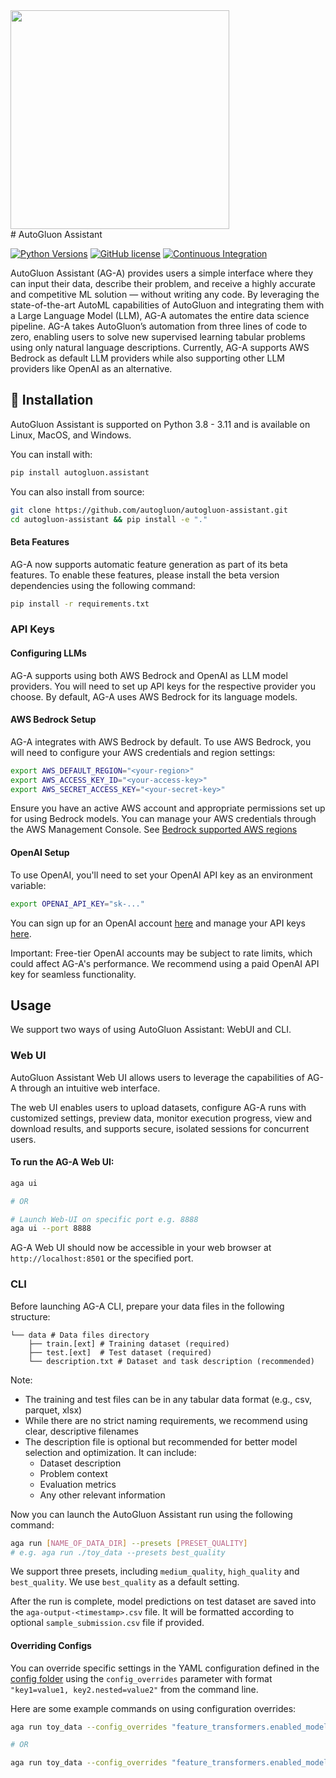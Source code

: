 <div align="left">
  <img src="https://user-images.githubusercontent.com/16392542/77208906-224aa500-6aba-11ea-96bd-e81806074030.png" width="350">
</div>
# AutoGluon Assistant

[![Python Versions](https://img.shields.io/badge/python-3.8%20%7C%203.9%20%7C%203.10%20%7C%203.11-blue)](https://pypi.org/project/autogluon.assistant/)
[![GitHub license](https://img.shields.io/badge/License-Apache_2.0-blue.svg)](./LICENSE)
[![Continuous Integration](https://github.com/autogluon/autogluon-assistant/actions/workflows/continuous_integration.yml/badge.svg)](https://github.com/autogluon/autogluon-assistant/actions/workflows/continuous_integration.yml)

AutoGluon Assistant (AG-A) provides users a simple interface where they can input their data, describe their problem, and receive a highly accurate and competitive ML solution — without writing any code. By leveraging the state-of-the-art AutoML capabilities of AutoGluon and integrating them with a Large Language Model (LLM), AG-A automates the entire data science pipeline. AG-A takes AutoGluon’s automation from three lines of code to zero, enabling users to solve new supervised learning tabular problems using only natural language descriptions. Currently, AG-A supports AWS Bedrock as default LLM providers while also supporting other LLM providers like OpenAI as an alternative.

## 💾 Installation

AutoGluon Assistant is supported on Python 3.8 - 3.11 and is available on Linux, MacOS, and Windows.

You can install with:

```bash
pip install autogluon.assistant
```

You can also install from source:

```bash
git clone https://github.com/autogluon/autogluon-assistant.git
cd autogluon-assistant && pip install -e "."
```


#### Beta Features

AG-A now supports automatic feature generation as part of its beta features. To enable these features, please install the beta version dependencies using the following command:

```bash
pip install -r requirements.txt
```

### API Keys

#### Configuring LLMs
AG-A supports using both AWS Bedrock and OpenAI as LLM model providers. You will need to set up API keys for the respective provider you choose. By default, AG-A uses AWS Bedrock for its language models.

#### AWS Bedrock Setup
AG-A integrates with AWS Bedrock by default. To use AWS Bedrock, you will need to configure your AWS credentials and region settings:

```bash
export AWS_DEFAULT_REGION="<your-region>"
export AWS_ACCESS_KEY_ID="<your-access-key>"
export AWS_SECRET_ACCESS_KEY="<your-secret-key>"
```

Ensure you have an active AWS account and appropriate permissions set up for using Bedrock models. You can manage your AWS credentials through the AWS Management Console. See [Bedrock supported AWS regions](https://docs.aws.amazon.com/bedrock/latest/userguide/bedrock-regions.html)


#### OpenAI Setup
To use OpenAI, you'll need to set your OpenAI API key as an environment variable:

```bash
export OPENAI_API_KEY="sk-..."
```

You can sign up for an OpenAI account [here](https://platform.openai.com/) and manage your API keys [here](https://platform.openai.com/account/api-keys).

Important: Free-tier OpenAI accounts may be subject to rate limits, which could affect AG-A's performance. We recommend using a paid OpenAI API key for seamless functionality.


## Usage

We support two ways of using AutoGluon Assistant: WebUI and CLI.

### Web UI
AutoGluon Assistant Web UI allows users to leverage the capabilities of AG-A through an intuitive web interface.

The web UI enables users to upload datasets, configure AG-A runs with customized settings, preview data, monitor execution progress, view and download results, and supports secure, isolated sessions for concurrent users.

#### To run the AG-A Web UI:

```bash
aga ui

# OR

# Launch Web-UI on specific port e.g. 8888
aga ui --port 8888
```

AG-A Web UI should now be accessible in your web browser at `http://localhost:8501` or the specified port.


### CLI

Before launching AG-A CLI, prepare your data files in the following structure:

```
└── data # Data files directory
    ├── train.[ext] # Training dataset (required)
    ├── test.[ext]  # Test dataset (required)
    └── description.txt # Dataset and task description (recommended)
```

Note:
- The training and test files can be in any tabular data format (e.g., csv, parquet, xlsx)
- While there are no strict naming requirements, we recommend using clear, descriptive filenames
- The description file is optional but recommended for better model selection and optimization. It can include:
  - Dataset description
  - Problem context
  - Evaluation metrics
  - Any other relevant information

Now you can launch the AutoGluon Assistant run using the following command:

```bash
aga run [NAME_OF_DATA_DIR] --presets [PRESET_QUALITY]
# e.g. aga run ./toy_data --presets best_quality
```

We support three presets, including `medium_quality`, `high_quality` and `best_quality`. We use `best_quality` as a default setting.

After the run is complete, model predictions on test dataset are saved into the `aga-output-<timestamp>.csv` file. It will be formatted according to optional `sample_submission.csv` file if provided.

#### Overriding Configs

You can override specific settings in the YAML configuration defined in the [config folder](https://github.com/autogluon/autogluon-assistant/tree/main/src/autogluon/assistant/configs) using
the `config_overrides` parameter with format `"key1=value1, key2.nested=value2"` from the command line.


Here are some example commands on using configuration overrides:

```bash
aga run toy_data --config_overrides "feature_transformers.enabled_models=None, time_limit=3600"

# OR

aga run toy_data --config_overrides "feature_transformers.enabled_models=None" --config_overrides "time_limit=3600"
```
